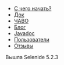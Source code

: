 <ul class="main-menu-pages">
  <li><a href="{{ BASE_PATH }}/quick-start.html">С чего начать?</a></li>
  <li><a href="{{ BASE_PATH }}/documentation.html">Док</a></li>
  <li><a href="{{ BASE_PATH }}/faq.html">ЧАВО</a></li>
  <li><a href="{{ BASE_PATH }}/blog.html">Блог</a></li>
  <li><a href="{{ BASE_PATH }}/javadoc.html">Javadoc</a></li>
  <li><a href="{{ BASE_PATH }}/users.html">Пользователи</a></li>
  <li><a href="{{ BASE_PATH }}/quotes.html">Отзывы</a></li>
  <li style="display:none;"><a href="{{ BASE_PATH }}/thanks.html">Мы говорим спасибо</a></li>
</ul>

<div class="news">
  <div class="news-line">Вышла Selenide 5.2.3</div>
</div>

<h3 style="display:none">Блог</h3>
<div class="archive" style="display:none">
  {% assign posts_collate = site.posts %}
  {% include JB/posts_collate %}
  <a href="{{ BASE_PATH }}/archive.html" class="right small">Блог</a>
</div>

